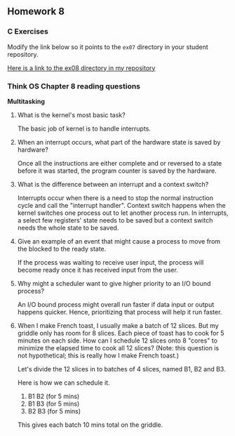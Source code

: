 ## Homework 8

### C Exercises

Modify the link below so it points to the `ex07` directory in your
student repository.

[Here is a link to the ex08 directory in my repository](https://github.com/YOUR_GITHUB_USERNAME_HERE/ExercisesInC/tree/master/exercises/ex08)

### Think OS Chapter 8 reading questions

**Multitasking**

1) What is the kernel's most basic task?

    The basic job of kernel is to handle interrupts.

2) When an interrupt occurs, what part of the hardware state is saved by hardware?

    Once all the instructions are either complete and or reversed to a state
    before it was started, the program counter is saved by the hardware.

3) What is the difference between an interrupt and a context switch?

    Interrupts occur when there is a need to stop the normal instruction cycle
    and call the "interrupt handler". Context switch happens when the kernel
    switches one process out to let another process run. In interrupts, a select
     few registers' state needs to be saved but a context switch needs the whole
     state to be saved.

4) Give an example of an event that might cause a process to move from the blocked to the ready state.

    If the process was waiting to receive user input, the process will become
    ready once it has received input from the user.

5) Why might a scheduler want to give higher priority to an I/O bound process?

    An I/O bound process might overall run faster if data input or output
    happens quicker. Hence, prioritizing that process will help it run faster.

6) When I make French toast, I usually make a batch of 12 slices.  But my griddle only has room for 8 slices.
Each piece of toast has to cook for 5 minutes on each side.  How can I schedule 12 slices onto 8 "cores"
to minimize the elapsed time to cook all 12 slices?  (Note: this question is not hypothetical;
this is really how I make French toast.)

    Let's divide the 12 slices in to batches of 4 slices, named B1, B2 and B3.

    Here is how we can schedule it.
    1. B1 B2 (for 5 mins)
    2. B1 B3 (for 5 mins)
    3. B2 B3 (for 5 mins)

    This gives each batch 10 mins total on the griddle.
